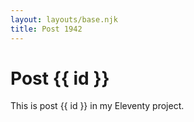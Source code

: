 ```yaml
---
layout: layouts/base.njk
title: Post 1942
---
```


# Post {{ id }}

This is post {{ id }} in my Eleventy project.
